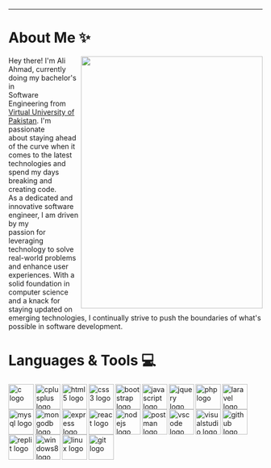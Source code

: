 ***
# About Me ✨
<img align="right" src="https://cdn.discordapp.com/attachments/1205840022029209630/1205911966061830244/Github_Gif_-_Made_with_Clipchamp_1.gif?ex=65da1809&is=65c7a309&hm=266f7981524c0f09fa07c265279ee659426af8fcd8bee56dca64df378f3bd6fd&" width="360" height="500">
<p align="left">Hey there! I'm Ali Ahmad, currently doing my bachelor's in </br> Software Engineering from <a href="https://www.vu.edu.pk/">Virtual University of Pakistan</a>. I'm passionate </br> about staying ahead of the curve when it comes to the latest </br> technologies and spend my days breaking and creating code. <br>
As a dedicated and innovative software engineer, I am driven by my </br> passion for leveraging technology to solve real-world problems and enhance user experiences. With a solid foundation in computer science and a knack for </br> staying updated on emerging technologies, I continually strive to push the boundaries of what's possible in software development.
</p>

# Languages & Tools 💻

   <img align="left" margin-bottom="10px" src="https://cdn.jsdelivr.net/gh/devicons/devicon/icons/c/c-original.svg" height="50" alt="c logo"  />
  <img align="left" width="12" />
  <img align="left" margin-bottom="10px" src="https://cdn.jsdelivr.net/gh/devicons/devicon/icons/cplusplus/cplusplus-original.svg" height="50" alt="cplusplus logo"  />
  <img align="left" width="12" />
  <img align="left" margin-bottom="10px" src="https://cdn.jsdelivr.net/gh/devicons/devicon/icons/html5/html5-original.svg" height="50" alt="html5 logo"  />
  <img align="left" width="12" />
  <img align="left" margin-bottom="10px" src="https://cdn.jsdelivr.net/gh/devicons/devicon/icons/css3/css3-original.svg" height="50" alt="css3 logo"  />
  <img align="left" width="12" />
  <img align="left" margin-bottom="10px" src="https://cdn.jsdelivr.net/gh/devicons/devicon/icons/bootstrap/bootstrap-original.svg" height="50" alt="bootstrap logo"  />
  <img align="left" width="12" />
  <img align="left" margin-bottom="10px" src="https://cdn.jsdelivr.net/gh/devicons/devicon/icons/javascript/javascript-original.svg" height="50" alt="javascript logo"  />
  <img align="left" width="12" />


  <img align="left" margin-bottom="10px" src="https://cdn.jsdelivr.net/gh/devicons/devicon/icons/jquery/jquery-original.svg" height="50" alt="jquery logo"  />
  <img align="left" width="12" />
  <img align="left" margin-bottom="10px" src="https://cdn.jsdelivr.net/gh/devicons/devicon/icons/php/php-original.svg" height="50" alt="php logo"  />
  <img align="left" width="12" />
  <img align="left" margin-bottom="10px" src="https://cdn.simpleicons.org/laravel/FF2D20" height="50" alt="laravel logo"  />
  <img align="left" width="12" />
  <img align="left" margin-bottom="10px" src="https://cdn.simpleicons.org/mysql/4479A1" height="50" alt="mysql logo"  />
  <img align="left" width="12" />
  <img align="left" margin-bottom="10px" src="https://cdn.jsdelivr.net/gh/devicons/devicon/icons/mongodb/mongodb-original.svg" height="50" alt="mongodb logo"  />
  <img align="left" width="12" />
  <img align="left" margin-bottom="10px" src="https://skillicons.dev/icons?i=express" height="50" alt="express logo"  />
  <img align="left" width="12" />

  
  <img align="left" margin-bottom="10px" src="https://cdn.jsdelivr.net/gh/devicons/devicon/icons/react/react-original.svg" height="50" alt="react logo"  />
  <img align="left" width="12" />
  <img align="left" margin-bottom="10px" src="https://skillicons.dev/icons?i=nodejs" height="50" alt="nodejs logo"  />
  <img align="left" width="12" />
  <img align="left" margin-bottom="10px" src="https://skillicons.dev/icons?i=postman" height="50" alt="postman logo"  />
  <img align="left" width="12" />
  <img align="left" margin-bottom="10px" src="https://cdn.jsdelivr.net/gh/devicons/devicon/icons/vscode/vscode-original.svg" height="50" alt="vscode logo"  />
  <img align="left" width="12" />
  <img align="left" margin-bottom="10px" src="https://cdn.jsdelivr.net/gh/devicons/devicon/icons/visualstudio/visualstudio-plain.svg" height="50" alt="visualstudio logo"  />
  <img align="left" width="12" />
  <img align="left" margin-bottom="10px" src="https://skillicons.dev/icons?i=github" height="50" alt="github logo"  />
  <img align="left" width="12" />

  
  <img align="left" margin-bottom="10px" src="https://cdn.simpleicons.org/replit/F26207" height="50" alt="replit logo"  />
  <img align="left" width="12" />
  <img align="left" margin-bottom="10px" src="https://cdn.jsdelivr.net/gh/devicons/devicon/icons/windows8/windows8-original.svg" height="50" alt="windows8 logo"  />
  <img align="left" width="12" />
  <img align="left" margin-bottom="10px" src="https://cdn.jsdelivr.net/gh/devicons/devicon/icons/linux/linux-original.svg" height="50" alt="linux logo"  />
  <img align="left" width="12" />
  <img align="left" margin-bottom="10px" src="https://cdn.simpleicons.org/git/F05032" height="50" alt="git logo"  />
